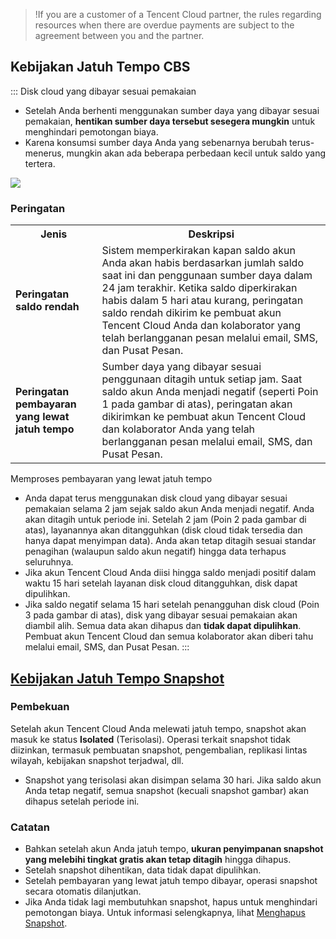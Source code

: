 >!If you are a customer of a Tencent Cloud partner, the rules regarding resources when there are overdue payments are subject to the agreement between you and the partner.

## Kebijakan Jatuh Tempo CBS
<dx-tabs>

::: Disk cloud yang dibayar sesuai pemakaian

- Setelah Anda berhenti menggunakan sumber daya yang dibayar sesuai pemakaian, **hentikan sumber daya tersebut sesegera mungkin** untuk menghindari pemotongan biaya.
- Karena konsumsi sumber daya Anda yang sebenarnya berubah terus-menerus, mungkin akan ada beberapa perbedaan kecil untuk saldo yang tertera.

![](https://main.qcloudimg.com/raw/becc841c9f150f7ad781da71278fbed3.png)

### Peringatan
<table>
<tr>
<th>Jenis</th><th>Deskripsi</th>
</tr>
<tr>
<td><b>Peringatan saldo rendah</b></td>
<td>Sistem memperkirakan kapan saldo akun Anda akan habis berdasarkan jumlah saldo saat ini dan penggunaan sumber daya dalam 24 jam terakhir. Ketika saldo diperkirakan habis dalam 5 hari atau kurang, peringatan saldo rendah dikirim ke pembuat akun Tencent Cloud Anda dan kolaborator yang telah berlangganan pesan melalui email, SMS, dan Pusat Pesan.</td>
</tr>
<tr>
<td><b>Peringatan pembayaran yang lewat jatuh tempo</b></td>
<td>Sumber daya yang dibayar sesuai penggunaan ditagih untuk setiap jam. Saat saldo akun Anda menjadi negatif (seperti Poin 1 pada gambar di atas), peringatan akan dikirimkan ke pembuat akun Tencent Cloud dan kolaborator Anda yang telah berlangganan pesan melalui email, SMS, dan Pusat Pesan.</td>
</tr>
</table>

Memproses pembayaran yang lewat jatuh tempo

- Anda dapat terus menggunakan disk cloud yang dibayar sesuai pemakaian selama 2 jam sejak saldo akun Anda menjadi negatif. Anda akan ditagih untuk periode ini. Setelah 2 jam (Poin 2 pada gambar di atas), layanannya akan ditangguhkan (disk cloud tidak tersedia dan hanya dapat menyimpan data). Anda akan tetap ditagih sesuai standar penagihan (walaupun saldo akun negatif) hingga data terhapus seluruhnya.
- Jika akun Tencent Cloud Anda diisi hingga saldo menjadi positif dalam waktu 15 hari setelah layanan disk cloud ditangguhkan, disk dapat dipulihkan.
- Jika saldo negatif selama 15 hari setelah penangguhan disk cloud (Poin 3 pada gambar di atas), disk yang dibayar sesuai pemakaian akan diambil alih. Semua data akan dihapus dan **tidak dapat dipulihkan**. Pembuat akun Tencent Cloud dan semua kolaborator akan diberi tahu melalui email, SMS, dan Pusat Pesan.
:::
</dx-tabs>

## [Kebijakan Jatuh Tempo Snapshot](id:SnapshotArrears)
### Pembekuan
Setelah akun Tencent Cloud Anda melewati jatuh tempo, snapshot akan masuk ke status **Isolated** (Terisolasi). Operasi terkait snapshot tidak diizinkan, termasuk pembuatan snapshot, pengembalian, replikasi lintas wilayah, kebijakan snapshot terjadwal, dll.
- Snapshot yang terisolasi akan disimpan selama 30 hari. Jika saldo akun Anda tetap negatif, semua snapshot (kecuali snapshot gambar) akan dihapus setelah periode ini.


### Catatan
- Bahkan setelah akun Anda jatuh tempo, **ukuran penyimpanan snapshot yang melebihi tingkat gratis akan tetap ditagih** hingga dihapus.
- Setelah snapshot dihentikan, data tidak dapat dipulihkan.
- Setelah pembayaran yang lewat jatuh tempo dibayar, operasi snapshot secara otomatis dilanjutkan.
- Jika Anda tidak lagi membutuhkan snapshot, hapus untuk menghindari pemotongan biaya. Untuk informasi selengkapnya, lihat [Menghapus Snapshot](https://intl.cloud.tencent.com/document/product/362/5758).


